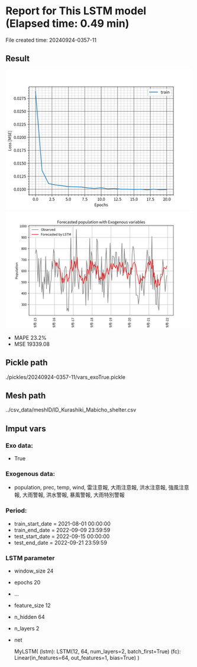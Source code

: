 
# Report for This LSTM model (Elapsed time: 0.49 min)

File created time: 20240924-0357-11

## Result 
<img src="result_20240924-0357-11_loss.png" width='600'/>
<img src="result_20240924-0357-11_forecast.png" width='600'/>

- MAPE	23.2%
- MSE 	19339.08

## Pickle path
./pickles/20240924-0357-11/vars_exoTrue.pickle

## Mesh path
../csv_data/meshID/ID_Kurashiki_Mabicho_shelter.csv

## Imput vars

### Exo data:
- True

### Exogenous data:
- population, prec, temp, wind, 雷注意報, 大雨注意報, 洪水注意報, 強風注意報, 大雨警報, 洪水警報, 暴風警報, 大雨特別警報
 
### Period:
- train_start_date    = 2021-08-01 00:00:00
- train_end_date      = 2022-09-09 23:59:59
- test_start_date     = 2022-09-15 00:00:00  
- test_end_date       = 2022-09-21 23:59:59

### LSTM parameter
- window_size	24
- epochs	20
- ...
- feature_size	12
- n_hidden	64
- n_layers	2
- net

     MyLSTM(
  (lstm): LSTM(12, 64, num_layers=2, batch_first=True)
  (fc): Linear(in_features=64, out_features=1, bias=True)
)



